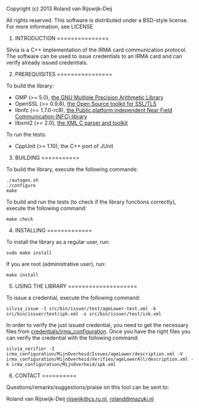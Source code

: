 Copyright (c) 2013 Roland van Rijswijk-Deij

All rights reserved. This software is distributed under a BSD-style
license. For more information, see LICENSE

1. INTRODUCTION
===============

Silvia is a C++ implementation of the IRMA card communication
protocol.  The software can be used to issue credentials to an IRMA
card and can verify already issued credentials.

2. PREREQUISITES
================

To build the library:

 - GMP (>= 5.0), [ the GNU Multiple Precision Arithmetic Library ](https://gmplib.org/)
 - OpenSSL (>= 0.9.8), [ the Open Source toolkit for SSL/TLS ](http://www.openssl.org/)
 - libnfc (>= 1.7.0-rc8), [ the Public platform independent Near Field Communication (NFC) library ](http://nfc-tools.org/index.php?title=Libnfc)
 - libxml2 (>= 2.0), [ the XML C parser and toolkit ](http://xmlsoft.org/)

To run the tests:

 - CppUnit (>= 1.10), the C++ port of JUnit

3. BUILDING
===========

To build the library, execute the following commands:

    ./autogen.sh
    ./configure
    make

To build and run the tests (to check if the library functions correctly), execute  the following command:

    make check

4. INSTALLING
=============

To install the library as a regular user, run:

    sudo make install

If you are root (administrative user), run:

    make install

5. USING THE LIBRARY
====================

To issue a credential, execute the following command:

    silvia_issue -I src/bin/issuer/test/ageLower-test.xml -k src/bin/issuer/test/ipk.xml -s src/bin/issuer/test/isk.xml

In order to verify the just issued credential, you need to get the
necessary files from [credentials/irma_configuration](https://github.com/credentials/irma_configuration).
Once you have the right files you can verify the credential with the
following command:

    silvia_verifier -I irma_configuration/MijnOverheid/Issues/ageLower/description.xml -V irma_configuration/MijnOverheid/Verifies/ageLowerAll/description.xml -k irma_configuration/MijnOverheid/ipk.xml

6. CONTACT
==========

Questions/remarks/suggestions/praise on this tool can be sent to:

Roland van Rijswijk-Deij <rijswijk@cs.ru.nl>, <roland@mazuki.nl>
